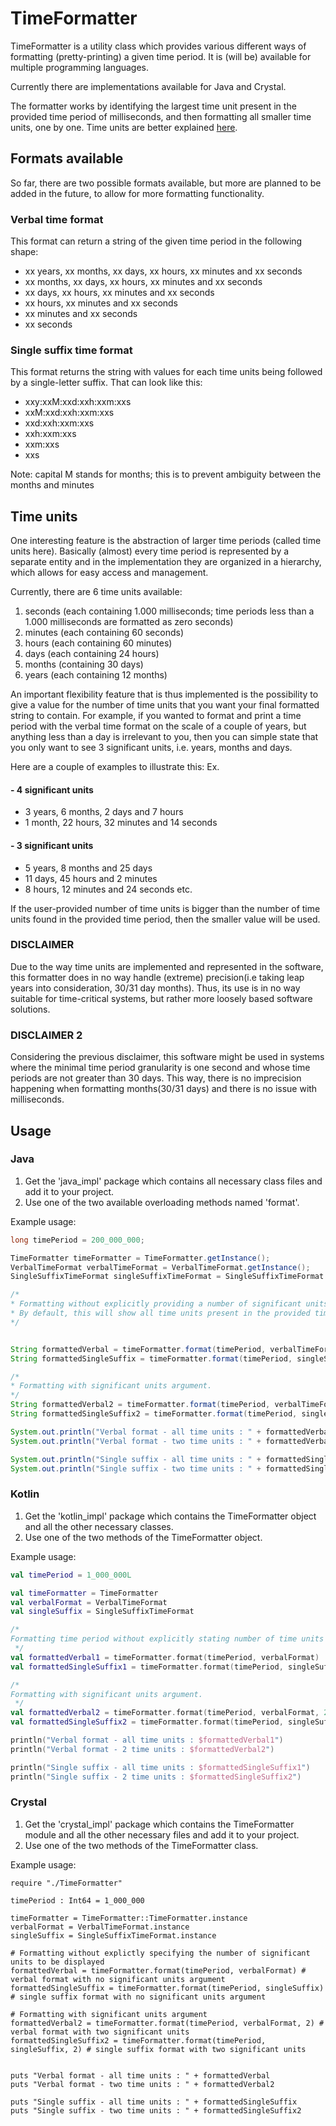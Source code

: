 # TimeFormatter
TimeFormatter is a utility class which provides various different ways of formatting (pretty-printing) a given time period. It is (will be) available for multiple programming languages.

Currently there are implementations available for Java and Crystal.

The formatter works by identifying the largest time unit present in the provided time period of milliseconds, and then formatting all smaller time units, one by one. Time units are better explained [here].

## Formats available
So far, there are two possible formats available, but more are planned to be added in the future, to allow for more formatting functionality.

### Verbal time format
This format can return a string of the given time period in the following shape:

- xx years, xx months, xx days, xx hours, xx minutes and xx seconds
- xx months, xx days, xx hours, xx minutes and xx seconds
- xx days, xx hours, xx minutes and xx seconds
- xx hours, xx minutes and xx seconds
- xx minutes and xx seconds
- xx seconds

### Single suffix time format
This format returns the string with values for each time units being followed by a single-letter suffix.
That can look like this:

- xxy:xxM:xxd:xxh:xxm:xxs
- xxM:xxd:xxh:xxm:xxs
- xxd:xxh:xxm:xxs
- xxh:xxm:xxs
- xxm:xxs
- xxs

Note: capital M stands for months; this is to prevent ambiguity between the months and minutes

## Time units
One interesting feature is the abstraction of larger time periods (called time units here). Basically (almost) every time period is represented by a separate entity and in the implementation they are organized in a hierarchy, which allows for easy access and management.

Currently, there are 6 time units available:
1) seconds (each containing 1.000 milliseconds; time periods less than a 1.000 milliseconds are formatted as zero seconds)
2) minutes (each containing 60 seconds)
3) hours (each containing 60 minutes)
4) days (each containing 24 hours)
5) months (containing 30 days)
6) years (each containing 12 months)

An important flexibility feature that is thus implemented is the possibility to give a value for the number of time units that you want your final formatted string to contain.
For example, if you wanted to format and print a time period with the verbal time format on the scale of a couple of years, but anything less than a day is irrelevant to you, then you can simple state that you only want to see 3 significant units, i.e. years, months and days.

Here are a couple of examples to illustrate this:
Ex.
#### - 4 significant units
- 3 years, 6 months, 2 days and 7 hours
- 1 month, 22 hours, 32 minutes and 14 seconds

#### - 3 significant units
- 5 years, 8 months and 25 days
- 11 days, 45 hours and 2 minutes
- 8 hours, 12 minutes and 24 seconds
etc.

If the user-provided number of time units is bigger than the number of time units found in the provided time period, then the smaller value will be used.

### DISCLAIMER
Due to the way time units are implemented and represented in the software, this formatter does in no way handle (extreme) precision(i.e taking leap years into consideration, 30/31 day months). Thus, its use is in no way suitable for time-critical systems, but rather more loosely based software solutions. 

### DISCLAIMER 2
Considering the previous disclaimer, this software might be used in systems where the minimal time period granularity is one second and whose time periods are not greater than 30 days. 
This way, there is no imprecision happening when formatting months(30/31 days) and there is no issue with milliseconds.

## Usage

### Java
1. Get the 'java_impl' package which contains all necessary class files and add it to your project.
2. Use one of the two available overloading methods named 'format'.

Example usage:
```java
long timePeriod = 200_000_000;

TimeFormatter timeFormatter = TimeFormatter.getInstance();
VerbalTimeFormat verbalTimeFormat = VerbalTimeFormat.getInstance();
SingleSuffixTimeFormat singleSuffixTimeFormat = SingleSuffixTimeFormat.getInstance();

/*
* Formatting without explicitly providing a number of significant units.
* By default, this will show all time units present in the provided time period.
*/


String formattedVerbal = timeFormatter.format(timePeriod, verbalTimeFormat); // verbal format
String formattedSingleSuffix = timeFormatter.format(timePeriod, singleSuffixTimeFormat); // single suffix format

/*
* Formatting with significant units argument.
*/
String formattedVerbal2 = timeFormatter.format(timePeriod, verbalTimeFormat, 2);
String formattedSingleSuffix2 = timeFormatter.format(timePeriod, singleSuffixTimeFormat, 2);

System.out.println("Verbal format - all time units : " + formattedVerbal);
System.out.println("Verbal format - two time units : " + formattedVerbal2);

System.out.println("Single suffix - all time units : " + formattedSingleSuffix);
System.out.println("Single suffix - two time units : " + formattedSingleSuffix2);
```

### Kotlin
1. Get the 'kotlin_impl' package which contains the TimeFormatter object and all the other necessary classes.
2. Use one of the two methods of the TimeFormatter object.

Example usage:
```kotlin
val timePeriod = 1_000_000L

val timeFormatter = TimeFormatter
val verbalFormat = VerbalTimeFormat
val singleSuffix = SingleSuffixTimeFormat

/*
Formatting time period without explicitly stating number of time units to be shown
 */
val formattedVerbal1 = timeFormatter.format(timePeriod, verbalFormat)
val formattedSingleSuffix1 = timeFormatter.format(timePeriod, singleSuffix)

/*
Formatting with significant units argument.
 */
val formattedVerbal2 = timeFormatter.format(timePeriod, verbalFormat, 2)
val formattedSingleSuffix2 = timeFormatter.format(timePeriod, singleSuffix, 2)

println("Verbal format - all time units : $formattedVerbal1")
println("Verbal format - 2 time units : $formattedVerbal2")

println("Single suffix - all time units : $formattedSingleSuffix1")
println("Single suffix - 2 time units : $formattedSingleSuffix2")
```

### Crystal
1. Get the 'crystal_impl' package which contains the TimeFormatter module and all the other necessary files and add it to your project.
2. Use one of the two methods of the TimeFormatter class.

Example usage:

```crystal
require "./TimeFormatter"

timePeriod : Int64 = 1_000_000

timeFormatter = TimeFormatter::TimeFormatter.instance
verbalFormat = VerbalTimeFormat.instance
singleSuffix = SingleSuffixTimeFormat.instance

# Formatting without explictly specifying the number of significant units to be displayed
formattedVerbal = timeFormatter.format(timePeriod, verbalFormat) # verbal format with no significant units argument
formattedSingleSuffix = timeFormatter.format(timePeriod, singleSuffix) # single suffix format with no significant units argument

# Formatting with significant units argument
formattedVerbal2 = timeFormatter.format(timePeriod, verbalFormat, 2) # verbal format with two significant units
formattedSingleSuffix2 = timeFormatter.format(timePeriod, singleSuffix, 2) # single suffix format with two significant units


puts "Verbal format - all time units : " + formattedVerbal
puts "Verbal format - two time units : " + formattedVerbal2

puts "Single suffix - all time units : " + formattedSingleSuffix
puts "Single suffix - two time units : " + formattedSingleSuffix2
```

[here]: https://github.com/tabsoverspaces/TimeFormatter#time-units
